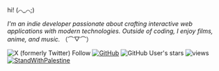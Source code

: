 hi! (⌒_⌒;)

_I'm an indie developer passionate about crafting interactive web applications with modern technologies. Outside of coding, I enjoy films, anime, and music._ （⌒▽⌒）

![X (formerly Twitter) Follow](https://img.shields.io/twitter/follow/:imrofayel) [![GitHub](https://img.shields.io/github/followers/imrofayel?label=follow&style=social)](https://github.com/imrofayel) ![GitHub User's stars](https://img.shields.io/github/stars/imrofayel?style=social)
 ![views](https://komarev.com/ghpvc/?username=imrofayel) [![StandWithPalestine](https://raw.githubusercontent.com/Safouene1/support-palestine-banner/master/StandWithPalestine.svg)](https://github.com/Safouene1/support-palestine-banner/Markdown-pages/Support.md)

